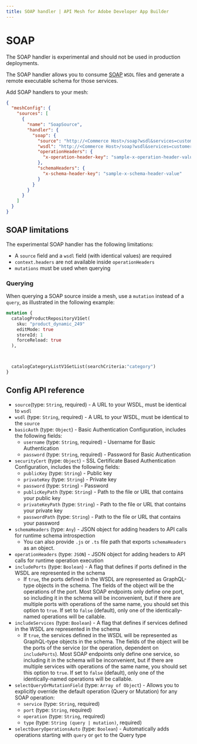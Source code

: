 ```yaml
---
title: SOAP handler | API Mesh for Adobe Developer App Builder
---
```


# SOAP

<InlineAlert variant="warning" slots="text"/>

The SOAP handler is experimental and should not be used in production deployments.

The SOAP handler allows you to consume [SOAP](https://soapui.org) `WSDL` files and generate a remote executable schema for those services.

Add SOAP handlers to your mesh:

```json
{
  "meshConfig": {
    "sources": [
      {
        "name": "SoapSource",
        "handler": {
          "soap": {
            "source": "http://<Commerce Host>/soap?wsdl&services=customerCustomerRepositoryV1",
            "wsdl": "http://<Commerce Host>/soap?wsdl&services=customerCustomerRepositoryV1",
            "operationHeaders": {
              "x-operation-header-key": "sample-x-operation-header-value"
            },
            "schemaHeaders": {
              "x-schema-header-key": "sample-x-schema-header-value"
            }
          }
        }
      }
    ]
  }
}
```

## SOAP limitations

The experimental SOAP handler has the following limitations:

- A `source` field and a `wsdl` field (with identical values) are required
- `context.headers` are not available inside `operationHeaders`
- `mutations` must be used when querying

### Querying

When querying a SOAP source inside a mesh, use a `mutation` instead of a `query`, as illustrated in the following example:

```graphql
mutation {
  catalogProductRepositoryV1Get(
    sku: "product_dynamic_249"
    editMode: true
    storeId: 1
    forceReload: true
  ),



  catalogCategoryListV1GetList(searchCriteria:"category")
}
```

## Config API reference

- `source`(type: `String`, required) - A URL to your WSDL, must be identical to `wsdl`
- `wsdl` (type: `String`, required) - A URL to your WSDL, must be identical to the `source`
- `basicAuth` (type: `Object`) - Basic Authentication Configuration, includes the following fields:
  - `username` (type: `String`, required) - Username for Basic Authentication
  - `password` (type: `String`, required) - Password for Basic Authentication
- `securityCert` (type: `Object`) - SSL Certificate Based Authentication Configuration, includes the following fields:
  - `publicKey` (type: `String`) - Public key
  - `privateKey` (type: `String`) - Private key
  - `password` (type: `String`) - Password
  - `publicKeyPath` (type: `String`) - Path to the file or URL that contains your public key
  - `privateKeyPath` (type: `String`) - Path to the file or URL that contains your private key
  - `passwordPath` (type: `String`) - Path to the file or URL that contains your password
-  `schemaHeaders` (type: `Any`) - JSON object for adding headers to API calls for runtime schema introspection
   - You can also provide `.js` or `.ts` file path that exports `schemaHeaders` as an object.
-  `operationHeaders` (type: `JSON`) - JSON object for adding headers to API calls for runtime operation execution
- `includePorts` (type: `Boolean`) - A flag that defines if ports defined in the WSDL are represented in the schema
  - If `true`, the ports defined in the WSDL are represented as GraphQL-type objects in the schema. The fields of the object will be the operations of the port. Most SOAP endpoints only define one port, so including it in the schema will be inconvenient, but if there are multiple ports with operations of the same name, you should set this option to `true`. If set to `false` (default), only one of the identically-named operations will be callable.
- `includeServices` (type: `Boolean`) - A flag that defines if services defined in the WSDL are represented in the schema
  - If `true`, the services defined in the WSDL will be represented as GraphQL-type objects in the schema. The fields of the object will be the ports of the service (or the operation, dependent on `includePorts`). Most SOAP endpoints only define one service, so including it in the schema will be inconvenient, but if there are multiple services with operations of the same name, you should set this option to `true`. If set to `false` (default), only one of the identically-named operations will be callable.
- `selectQueryOrMutationField` (type: `Array of Object`) - Allows you to explicitly override the default operation (Query or Mutation) for any SOAP operation:
  - `service` (type: `String`, required)
  - `port` (type: `String`, required)
  - `operation` (type: `String`, required)
  - `type` (type: `String (query | mutation)`, required)
- `selectQueryOperationsAuto` (type: `Boolean`) - Automatically adds operations starting with `query` or `get` to the Query type
